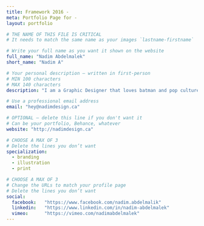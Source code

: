 ```yaml
---
title: Framework 2016 -
meta: Portfolio Page for -
layout: portfolio

# THE NAME OF THIS FILE IS CRITICAL
# It needs to match the same name as your images `lastname-firstname`

# Write your full name as you want it shown on the website
full_name: "Nadim Abdelmalek"
short_name: "Nadim A"

# Your personal description — written in first-person
# MIN 100 characters
# MAX 140 characters
description: "I am a Graphic Designer that loves batman and pop culture, I specialize in branding and illustration."

# Use a professional email address
email: "hey@nadimdesign.ca"

# OPTIONAL — delete this line if you don't want it
# Can be your portfolio, Behance, whatever
website: "http://nadimdesign.ca"

# CHOOSE A MAX OF 3
# Delete the lines you don’t want
specialization:
  - branding
  - illustration
  - print

# CHOOSE A MAX OF 3
# Change the URLs to match your profile page
# Delete the lines you don’t want
social:
  facebook:   "https://www.facebook.com/nadim.abdelmalik"
  linkedin:   "https://www.linkedin.com/in/nadim-abdelmalek"
  vimeo:      "https://vimeo.com/nadimabdelmalek"
---
```

